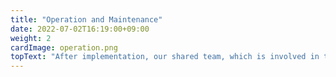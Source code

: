 ```yaml
---
title: "Operation and Maintenance"
date: 2022-07-02T16:19:00+09:00
weight: 2
cardImage: operation.png
topText: "After implementation, our shared team, which is involved in the entire process from consulting to development, provides long-term support, including 24/7/365 system operation monitoring and recovery support in case of trouble. We also make proposals for future-oriented system improvements and other measures that will lead to a successful DX implementation, with a focus on achieving the goals of the project."
---
```

